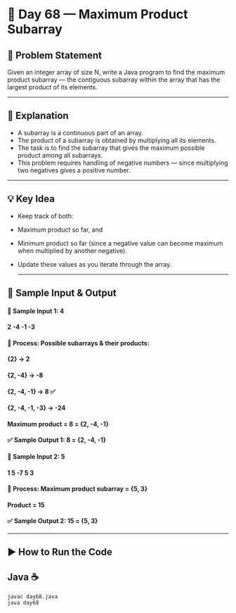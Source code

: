 # 🌟 Day 68 — Maximum Product Subarray

## 📝 Problem Statement
Given an integer array of size N, write a Java program to find the maximum product subarray — the contiguous subarray within the array that has the largest product of its elements.

---

## 📖 Explanation
- A subarray is a continuous part of an array.
- The product of a subarray is obtained by multiplying all its elements.
- The task is to find the subarray that gives the maximum possible product among all subarrays.
- This problem requires handling of negative numbers — since multiplying two negatives gives a positive number.

---

## 💡 Key Idea
- Keep track of both:
- Maximum product so far, and
- Minimum product so far (since a negative value can become maximum when multiplied by another negative).
- Update these values as you iterate through the array.

  ---

## 🧩 Sample Input & Output
#### 🧠 Sample Input 1: 4
#### 2 -4 -1 -3

#### 🧮 Process: Possible subarrays & their products:
#### {2} → 2
#### {2, -4} → -8
#### {2, -4, -1} → 8 ✅
#### {2, -4, -1, -3} → -24
#### Maximum product = 8 = {2, -4, -1}

#### ✅ Sample Output 1: 8 = {2, -4, -1}

#### 🧠 Sample Input 2: 5
#### 1 5 -7 5 3

#### 🧮 Process: Maximum product subarray = {5, 3}
#### Product = 15

#### ✅ Sample Output 2: 15 = {5, 3}


---

## ▶️ How to Run the Code 
## Java ☕
```
javac day68.java
java day68
